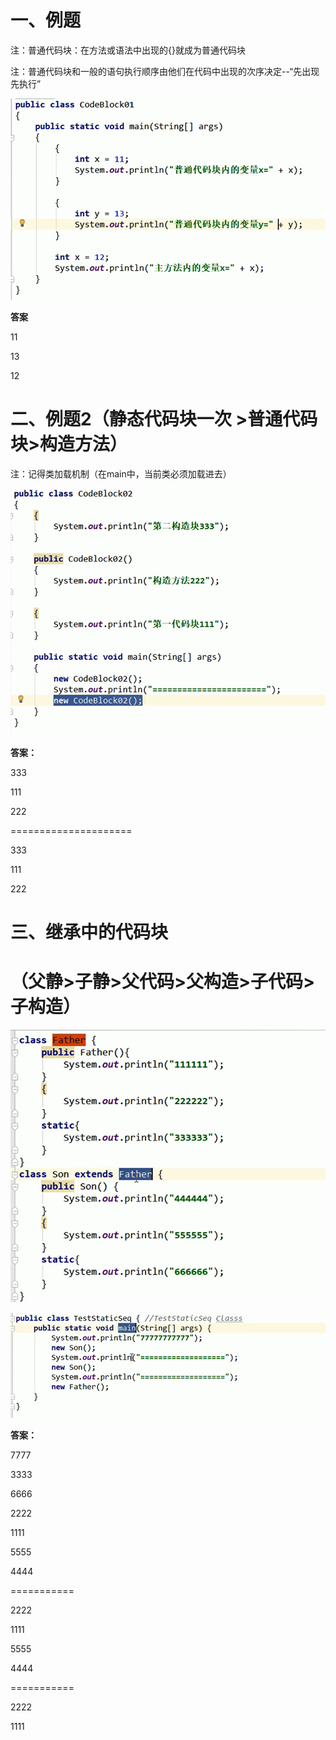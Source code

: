 # 一、例题

注：普通代码块：在方法或语法中出现的{}就成为普通代码块

注：普通代码块和一般的语句执行顺序由他们在代码中出现的次序决定--“先出现先执行”

![image-20210225171220067](images\image-20210225171220067.png)

**答案**

11

13

12

# 二、例题2（静态代码块一次 >普通代码块>构造方法）

注：记得类加载机制（在main中，当前类必须加载进去）

![image-20210225171649930](images\image-20210225171649930.png)

**答案：**

333

111

222

=====================

333

111

222

# 三、继承中的代码块

# （父静>子静>父代码>父构造>子代码>子构造）

![image-20210225172555897](images\image-20210225172555897.png)

![image-20210225172621323](images\image-20210225172621323.png)

**答案：**

7777

3333

6666

2222

1111

5555

4444

===========

2222

1111

5555

4444

===========

2222

1111